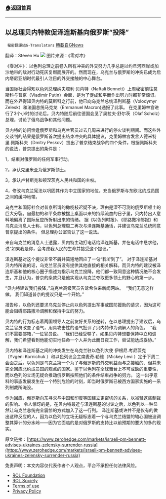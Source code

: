 ###  [:house:返回首頁](https://github.com/ourhimalayas/txt)
---


## 以总理贝内特敦促泽连斯基向俄罗斯“投降”
` 秘密翻譯組G-Translators` [轉載自GNews](https://gnews.org/zh-hans/2158177/)

翻译：Steven Hu
![](https://assets.gnews.org/wp-content/uploads/2022/03/1-154.jpg)
图片来源：《零对冲》

《零对冲》：以色列总理之前卷入所有冲突的外交努力几乎总是以约旦河西岸或加沙地带的敌对行动死灰复燃而展开的。然而现在，乌克兰与俄罗斯的冲突已成为后内塔尼亚胡时代最引人注目的外交接触的中心舞台。

当国际社会得知以色列总理纳夫塔利·贝内特（Naftali Bennett）上周秘密前往莫斯科与普京（Vladimir Putin）会面，是为了促成和平而作出努力时都非常惊讶。而在外界得知贝内特的莫斯科之行前，他已向乌克兰总统泽列斯基（Volodymyr Zelesk）和法国总统马克龙（Emmanuel Macron)通报了此事。 在克里姆林宫进行了3个小时的讨论后，贝内特随后前往德国会见了奥拉夫·舒尔茨（Olaf Scholz）总理，讨论了俄乌战争和其他问题。

贝内特的访问恰逢俄罗斯和乌克兰官员过去几周来进行的停火谈判期间。而这些外交谈判的结果是俄罗斯首次提出结束冲突的具体提议，克里姆林宫发言人德米特里.佩斯科夫（Dmitry Peskov）提出了普京结束战争的四个条件，根据佩斯科夫的说法，普京提出的条件是：

1，结束对俄罗斯的任何军事行动。

2，承认克里米亚为俄罗斯领土。

3，承认卢甘斯克和顿涅茨克人民共和国的主权。

4，修改乌克兰宪法以巩固其作为中立国家的地位，充当俄罗斯与东欧北约成员国之间的缓冲地带。

乌克兰和国际社会对普京所谓的橄榄枝迟疑不决，理由是深不可测的俄罗斯领土的巨大分裂。自最初的和平条款被摆上桌面以来的持续流血的日子里，贝内特出人意料地偏离了国际反应所折射出来的情绪。 据《以色列时报》、《耶路撒冷邮报》和乌克兰消息人士称，以色列总理周二再次与泽连斯基通话，并建议乌克兰总统同意普京提出的条件。 但总理办公室否认了这一说法。

来自乌克兰的消息人士透露，贝内特主动打电话给泽连斯基，并在电话中恳求他，说“如果我是你，会考虑我人民的生命并接受这个提议。”

泽连斯基对这个提议非常不屑并简短地回应了一句“我听到了”。 对于泽连斯基对贝内特所说的话，乌克兰官员没有提供其他直接的相关解释。而贝内特的建议被泽连斯基和他的核心圈子描述为指示乌克兰投降，他们都一致同意这种情况绝不会发生，并且认为，普京的条款只是他实现从乌克兰夺取更多领土的野心的第一步。

“贝内特建议我们投降，”乌克兰高级官员告诉希伯来新闻网站。  “我们无意这样做。 我们知道普京的提议只是一个开始。”

报告称，以色列还要求乌克兰停止向以色列提出军事或国防援助的请求，因为这可能会阻碍耶路撒冷调解和保持中立的努力。

贝内特的行为标志着两国领导人之前友好关系的逆转，在以总理提出了建议后，乌克兰官员改变了语气，用具攻击性的语气批评了贝内特作为调解人的角色。  “我们不需要邮箱，”一位官员说。  “我们已经受够了。如果贝内特想要保持中立和调解，我们希望看到他能切实地任命一个人并为此而日夜工作，尝试能达成妥协。”

贝内特和泽连斯基之间的冲突发生在乌克兰驻以色列大使 伊根尼.考尼茨克（Yvgeni Kornichuk ）和以色列议会主席麦奇.勒维（Mickey Levi ）定于下周二会面之后。以色列是乌克兰第一个为了与俄罗斯的外交利益而与之接触的、但并未完全回应北约成员国的观点的国家。鉴于以色列在全球舞台上不可或缺的重要性，而以色列的立场无疑会推动俄罗斯按照他们的条件结束战争的努力。 这一出乎意料的事态发展发生在一个特别危险的时刻，即当时俄罗斯已被西方国家实施的一系列制裁所淹没。

作为回应，俄罗斯向东寻求与中国和印度等国建立更密切的关系，以减轻这些制裁的影响。 令人惊讶的是，在贝内特最近与泽连斯基的讨论之后，以色列以一种显然让乌克兰总统完全震惊的方式加入了这一行列。 泽连斯基或许并不是仅有的做出这种反应的人，因为以色列的立场无疑标志着一个与乌克兰结盟的轴心国被迫调整其算计的分水岭——因为它面临的是对俄罗斯的支持比以前预期的要大的多的现实。

原文链接：[https://www.zerohedge.com/markets/israeli-pm-bennett-advises-ukraines-zelensky-surrender-russia](https://www.zerohedge.com/markets/israeli-pm-bennett-advises-ukraines-zelensky-surrender-russia)

 

免责声明：本文内容仅代表作者个人观点，平台不承担任何法律风险。

- [ROL Foundation](https://rolfoundation.org/)
- [ROL Society](https://rolsociety.org/)
- [Terms of use](https://gnews.org/terms-of-use-3/)
- [Privacy Policy](https://gnews.org/privacy-policy/)
